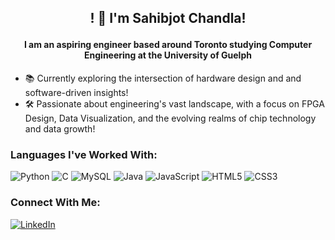 ## <p align="center">! 👋 I'm Sahibjot Chandla!</p>

#### <p align="center">I am an aspiring engineer based around Toronto studying Computer Engineering at the University of Guelph </p>

- 📚 Currently exploring the intersection of hardware design and and software-driven insights! 
- 🛠️ Passionate about engineering's vast landscape, with a focus on FPGA Design, Data Visualization, and the evolving realms of chip technology and data growth!

### Languages I've Worked With:
![Python](https://img.shields.io/badge/python-3670A0?style=for-the-badge&logo=python&logoColor=ffdd54)
![C](https://img.shields.io/badge/c-%2300599C.svg?style=for-the-badge&logo=c&logoColor=white)
![MySQL](https://img.shields.io/badge/mysql-4479A1.svg?style=for-the-badge&logo=mysql&logoColor=white)
![Java](https://img.shields.io/badge/java-%23ED8B00.svg?style=for-the-badge&logo=openjdk&logoColor=white)
![JavaScript](https://img.shields.io/badge/javascript-%23323330.svg?style=for-the-badge&logo=javascript&logoColor=%23F7DF1E)
![HTML5](https://img.shields.io/badge/html5-%23E34F26.svg?style=for-the-badge&logo=html5&logoColor=white)
![CSS3](https://img.shields.io/badge/css3-%231572B6.svg?style=for-the-badge&logo=css3&logoColor=white)


### Connect With Me:
<a href="https://www.linkedin.com/in/sahibjotchandla/" target="_blank"><img src="https://img.shields.io/badge/linkedin-%230077B5.svg?style=for-the-badge&logo=linkedin&logoColor=white" alt="LinkedIn"></a>
